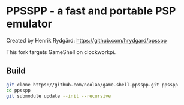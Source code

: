 ﻿PPSSPP - a fast and portable PSP emulator
=========================================

Created by Henrik Rydgård: https://github.com/hrydgard/ppsspp

This fork targets GameShell on clockworkpi.

Build
-----

```bash
git clone https://github.com/neolao/game-shell-ppsspp.git ppsspp
cd ppsspp
git submodule update --init --recursive
```
